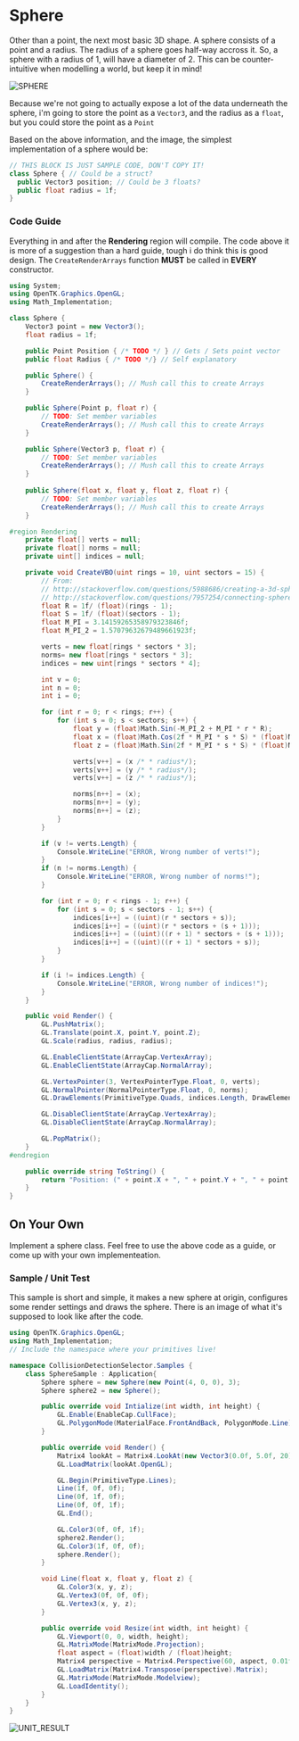 # Sphere

Other than a point, the next most basic 3D  shape. A sphere consists of a point and a radius. The radius of a sphere goes half-way accross it. So, a sphere with a radius of 1, will have a diameter of 2. This can be counter-intuitive when modelling a world, but keep it in mind!

![SPHERE](sphere.jpg)

Because we're not going to actually expose a lot of the data underneath the sphere, i'm going to store the point as a ```Vector3```, and the radius as a ```float```, but you could store the point as a ```Point```

Based on the above information, and the image, the simplest implementation of a sphere would be:

```cs
// THIS BLOCK IS JUST SAMPLE CODE, DON'T COPY IT!
class Sphere { // Could be a struct?
  public Vector3 position; // Could be 3 floats?
  public float radius = 1f;
}
```

### Code Guide

Everything in and after the __Rendering__ region will compile. The code above it is more of a suggestion than a hard guide, tough i do think this is good design. The ```CreateRenderArrays``` function __MUST__ be called in __EVERY__ constructor.

```cs
using System;
using OpenTK.Graphics.OpenGL;
using Math_Implementation;

class Sphere {
    Vector3 point = new Vector3();
    float radius = 1f;

    public Point Position { /* TODO */ } // Gets / Sets point vector
    public float Radius { /* TODO */} // Self explanatory

    public Sphere() {
        CreateRenderArrays(); // Mush call this to create Arrays
    }

    public Sphere(Point p, float r) {
        // TODO: Set member variables
        CreateRenderArrays(); // Mush call this to create Arrays
    }

    public Sphere(Vector3 p, float r) {
        // TODO: Set member variables
        CreateRenderArrays(); // Mush call this to create Arrays
    }
    
    public Sphere(float x, float y, float z, float r) {
        // TODO: Set member variables
        CreateRenderArrays(); // Mush call this to create Arrays
    }

#region Rendering
    private float[] verts = null;
    private float[] norms = null;
    private uint[] indices = null;

    private void CreateVBO(uint rings = 10, uint sectors = 15) {
        // From:
        // http://stackoverflow.com/questions/5988686/creating-a-3d-sphere-in-opengl-using-visual-c/5989676#5989676
        // http://stackoverflow.com/questions/7957254/connecting-sphere-vertices-opengl
        float R = 1f/ (float)(rings - 1);
        float S = 1f/ (float)(sectors - 1);
        float M_PI = 3.14159265358979323846f;
        float M_PI_2 = 1.57079632679489661923f;

        verts = new float[rings * sectors * 3];
        norms= new float[rings * sectors * 3];
        indices = new uint[rings * sectors * 4];

        int v = 0;
        int n = 0;
        int i = 0;

        for (int r = 0; r < rings; r++) {
            for (int s = 0; s < sectors; s++) {
                float y = (float)Math.Sin(-M_PI_2 + M_PI * r * R);
                float x = (float)Math.Cos(2f * M_PI * s * S) * (float)Math.Sin(M_PI * r * R);
                float z = (float)Math.Sin(2f * M_PI * s * S) * (float)Math.Sin(M_PI * r * R);

                verts[v++] = (x /* * radius*/);
                verts[v++] = (y /* * radius*/);
                verts[v++] = (z /* * radius*/);

                norms[n++] = (x);
                norms[n++] = (y);
                norms[n++] = (z);
            }
        }

        if (v != verts.Length) {
            Console.WriteLine("ERROR, Wrong number of verts!");
        }
        if (n != norms.Length) {
            Console.WriteLine("ERROR, Wrong number of norms!");
        }

        for (int r = 0; r < rings - 1; r++) {
            for (int s = 0; s < sectors - 1; s++) {
                indices[i++] = ((uint)(r * sectors + s));
                indices[i++] = ((uint)(r * sectors + (s + 1)));
                indices[i++] = ((uint)((r + 1) * sectors + (s + 1)));
                indices[i++] = ((uint)((r + 1) * sectors + s));
            }
        }

        if (i != indices.Length) {
            Console.WriteLine("ERROR, Wrong number of indices!");
        }
    }

    public void Render() {
        GL.PushMatrix();
        GL.Translate(point.X, point.Y, point.Z);
        GL.Scale(radius, radius, radius);

        GL.EnableClientState(ArrayCap.VertexArray);
        GL.EnableClientState(ArrayCap.NormalArray);

        GL.VertexPointer(3, VertexPointerType.Float, 0, verts);
        GL.NormalPointer(NormalPointerType.Float, 0, norms);
        GL.DrawElements(PrimitiveType.Quads, indices.Length, DrawElementsType.UnsignedInt, indices);

        GL.DisableClientState(ArrayCap.VertexArray);
        GL.DisableClientState(ArrayCap.NormalArray);

        GL.PopMatrix();
    }
#endregion

    public override string ToString() {
        return "Position: (" + point.X + ", " + point.Y + ", " + point.Z + "), Radius: " + radius;
    }
}
```

## On Your Own

Implement a sphere class. Feel free to use the above code as a guide, or come up with your own implementeation.

### Sample / Unit Test

This sample is short and simple, it makes a new sphere at origin, configures some render settings and draws the sphere. There is an image of what it's supposed to look like after the code.

```cs
using OpenTK.Graphics.OpenGL;
using Math_Implementation;
// Include the namespace where your primitives live!

namespace CollisionDetectionSelector.Samples {
    class SphereSample : Application{
        Sphere sphere = new Sphere(new Point(4, 0, 0), 3);
        Sphere sphere2 = new Sphere();

        public override void Intialize(int width, int height) {
            GL.Enable(EnableCap.CullFace);
            GL.PolygonMode(MaterialFace.FrontAndBack, PolygonMode.Line);
        }

        public override void Render() {
            Matrix4 lookAt = Matrix4.LookAt(new Vector3(0.0f, 5.0f, 20), new Vector3(0.0f, 0.0f, 0.0f), new Vector3(0.0f, 1.0f, 0.0f));
            GL.LoadMatrix(lookAt.OpenGL);

            GL.Begin(PrimitiveType.Lines);
            Line(1f, 0f, 0f);
            Line(0f, 1f, 0f);
            Line(0f, 0f, 1f);
            GL.End();

            GL.Color3(0f, 0f, 1f);
            sphere2.Render();
            GL.Color3(1f, 0f, 0f);
            sphere.Render();
        }

        void Line(float x, float y, float z) {
            GL.Color3(x, y, z);
            GL.Vertex3(0f, 0f, 0f);
            GL.Vertex3(x, y, z);
        }

        public override void Resize(int width, int height) {
            GL.Viewport(0, 0, width, height);
            GL.MatrixMode(MatrixMode.Projection);
            float aspect = (float)width / (float)height;
            Matrix4 perspective = Matrix4.Perspective(60, aspect, 0.01f, 1000.0f);
            GL.LoadMatrix(Matrix4.Transpose(perspective).Matrix);
            GL.MatrixMode(MatrixMode.Modelview);
            GL.LoadIdentity();
        }
    }
}
```

![UNIT_RESULT](sphere_sample.png)